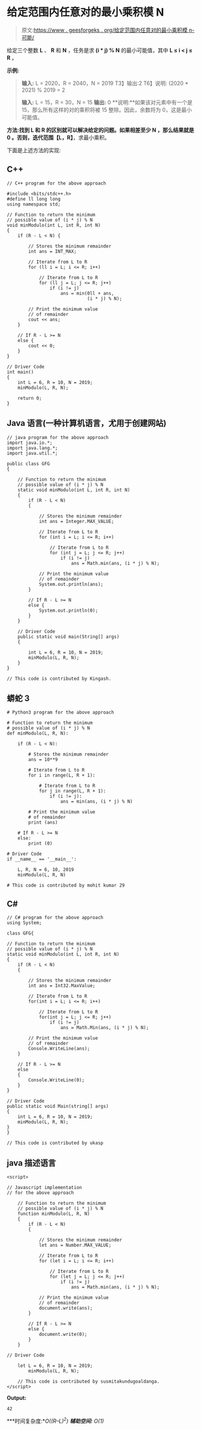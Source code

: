 # 给定范围内任意对的最小乘积模 N

> 原文:[https://www . geesforgeks . org/给定范围内任意对的最小乘积模 n-可能/](https://www.geeksforgeeks.org/minimum-product-modulo-n-possible-for-any-pair-from-a-given-range/)

给定三个整数 **L** 、 **R** 和 **N** ，任务是求 **(i * j) % N** 的最小可能值，其中 **L ≤ i < j ≤ R** 。

**示例:**

> **输入:** L = 2020，R = 2040，N = 2019
> T3】输出:2
> T6】说明: (2020 * 2021) % 2019 = 2
> 
> **输入:** L = 15，R = 30，N = 15
> **输出:** 0
> **说明:**如果该对元素中有一个是 15，那么所有这样的对的乘积将被 15 整除。因此，余数将为 0，这是最小可能值。

**方法:**找到 **L** 和 **R** 的区别就可以解决给定的问题。如果相差至少 **N** ，那么结果就是 **0** 。否则，迭代范围**【L，R】**，求最小乘积。

下面是上述方法的实现:

## C++

```
// C++ program for the above approach

#include <bits/stdc++.h>
#define ll long long
using namespace std;

// Function to return the minimum
// possible value of (i * j) % N
void minModulo(int L, int R, int N)
{
    if (R - L < N) {

        // Stores the minimum remainder
        int ans = INT_MAX;

        // Iterate from L to R
        for (ll i = L; i <= R; i++)

            // Iterate from L to R
            for (ll j = L; j <= R; j++)
                if (i != j)
                    ans = min(0ll + ans,
                              (i * j) % N);

        // Print the minimum value
        // of remainder
        cout << ans;
    }

    // If R - L >= N
    else {
        cout << 0;
    }
}

// Driver Code
int main()
{
    int L = 6, R = 10, N = 2019;
    minModulo(L, R, N);

    return 0;
}
```

## Java 语言(一种计算机语言，尤用于创建网站)

```
// java program for the above approach
import java.io.*;
import java.lang.*;
import java.util.*;

public class GFG
{

    // Function to return the minimum
    // possible value of (i * j) % N
    static void minModulo(int L, int R, int N)
    {
        if (R - L < N)
        {

            // Stores the minimum remainder
            int ans = Integer.MAX_VALUE;

            // Iterate from L to R
            for (int i = L; i <= R; i++)

                // Iterate from L to R
                for (int j = L; j <= R; j++)
                    if (i != j)
                        ans = Math.min(ans, (i * j) % N);

            // Print the minimum value
            // of remainder
            System.out.println(ans);
        }

        // If R - L >= N
        else {
            System.out.println(0);
        }
    }

    // Driver Code
    public static void main(String[] args)
    {

        int L = 6, R = 10, N = 2019;
        minModulo(L, R, N);
    }
}

// This code is contributed by Kingash.
```

## 蟒蛇 3

```
# Python3 program for the above approach

# Function to return the minimum
# possible value of (i * j) % N
def minModulo(L, R, N):

    if (R - L < N):

        # Stores the minimum remainder
        ans = 10**9

        # Iterate from L to R
        for i in range(L, R + 1):

            # Iterate from L to R
            for j in range(L, R + 1):
                if (i != j):
                    ans = min(ans, (i * j) % N)

        # Print the minimum value
        # of remainder
        print (ans)

    # If R - L >= N
    else:
        print (0)

# Driver Code
if __name__ == '__main__':

    L, R, N = 6, 10, 2019
    minModulo(L, R, N)

# This code is contributed by mohit kumar 29
```

## C#

```
// C# program for the above approach
using System;

class GFG{

// Function to return the minimum
// possible value of (i * j) % N
static void minModulo(int L, int R, int N)
{
    if (R - L < N)
    {

        // Stores the minimum remainder
        int ans = Int32.MaxValue;

        // Iterate from L to R
        for(int i = L; i <= R; i++)

            // Iterate from L to R
            for(int j = L; j <= R; j++)
                if (i != j)
                    ans = Math.Min(ans, (i * j) % N);

        // Print the minimum value
        // of remainder
        Console.WriteLine(ans);
    }

    // If R - L >= N
    else
    {
        Console.WriteLine(0);
    }
}

// Driver Code
public static void Main(string[] args)
{
    int L = 6, R = 10, N = 2019;
    minModulo(L, R, N);
}
}

// This code is contributed by ukasp
```

## java 描述语言

```
<script>

// Javascript implementation
// for the above approach

    // Function to return the minimum
    // possible value of (i * j) % N
    function minModulo(L, R, N)
    {
        if (R - L < N)
        {

            // Stores the minimum remainder
            let ans = Number.MAX_VALUE;

            // Iterate from L to R
            for (let i = L; i <= R; i++)

                // Iterate from L to R
                for (let j = L; j <= R; j++)
                    if (i != j)
                        ans = Math.min(ans, (i * j) % N);

            // Print the minimum value
            // of remainder
            document.write(ans);
        }

        // If R - L >= N
        else {
            document.write(0);
        }
    }

// Driver Code

    let L = 6, R = 10, N = 2019;
        minModulo(L, R, N);

    // This code is contributed by susmitakundugoaldanga.
</script>
```

**Output:** 

```
42
```

***时间复杂度:**O((R–L)<sup>2</sup>)*
***辅助空间:** O(1)*